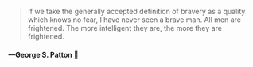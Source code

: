 > If we take the generally accepted definition of bravery as a quality which knows no fear, I have never seen a brave man. All men are frightened. The more intelligent they are, the more they are frightened.
  #### —George S. Patton [:scroll:](undefined)